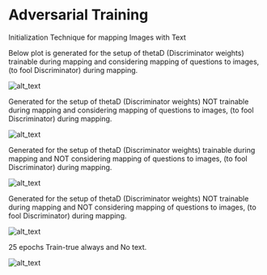 # Adversarial Training
Initialization Technique for mapping Images with Text

Below plot is generated for the setup of thetaD (Discriminator weights) trainable during mapping and considering mapping of questions to images, (to fool Discriminator) during mapping.

![alt_text](https://github.com/Murali81/Question-Relevance-in-Visual-QA/blob/master/Adversarial%20Training/Plots/epochs_35/plot_loss_trainD_always_true_textGen.PNG)

Generated for the setup of thetaD (Discriminator weights) NOT trainable during mapping and considering mapping of questions to images, (to fool Discriminator) during mapping.

![alt_text](https://github.com/Murali81/Question-Relevance-in-Visual-QA/blob/master/Adversarial%20Training/Plots/epochs_35/plot_loss_trainD_always_False_textGen.PNG)

Generated for the setup of thetaD (Discriminator weights) trainable during mapping and NOT considering mapping of questions to images, (to fool Discriminator) during mapping.

![alt_text](https://github.com/Murali81/Question-Relevance-in-Visual-QA/blob/master/Adversarial%20Training/Plots/epochs_35/plot_loss_trainD_True_NOtextGen.PNG)

Generated for the setup of thetaD (Discriminator weights) NOT trainable during mapping and NOT considering mapping of questions to images, (to fool Discriminator) during mapping.

![alt_text](https://github.com/Murali81/Question-Relevance-in-Visual-QA/blob/master/Adversarial%20Training/Plots/epochs_35/plot_loss_trainD_False_NOtextGen.PNG)


25 epochs Train-true always and No text.

![alt_text](https://github.com/Murali81/Question-Relevance-in-Visual-QA/blob/master/Adversarial%20Training/Plots/epochs_25/train_thetaD_NoTextGen.png)

